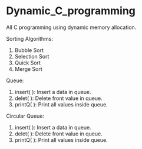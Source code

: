 # Dynamic_C_programming
All C programming using dynamic memory allocation.


Sorting Algorithms:
1. Bubble Sort
2. Selection Sort
3. Quick Sort
4. Merge Sort

Queue:
1. insert( ): Insert a data in queue.
2. delet( ): Delete front value in queue.
3. printQ( ): Print all values inside queue.

Circular Queue:
1. insert( ): Insert a data in queue.
2. delet( ): Delete front value in queue.
3. printQ( ): Print all values inside queue.
